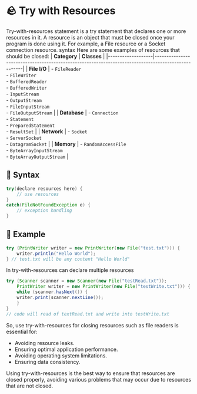 # 🪨 Try with Resources

Try-with-resources statement is a try statement that declares one or more resources in it. A resource is an object that must be closed once your program is done using it. For example, a File resource or a Socket connection resource.
syntax
Here are some examples of resources that should be closed:
| **Category** | **Classes** |
|-------------------|----------------------------------------------------------------------------------------------------|
| **File I/O** | - `FileReader`<br>- `FileWriter`<br>- `BufferedReader`<br>- `BufferedWriter`<br>- `InputStream`<br>- `OutputStream`<br>- `FileInputStream`<br>- `FileOutputStream` |
| **Database** | - `Connection`<br>- `Statement`<br>- `PreparedStatement`<br>- `ResultSet` |
| **Network** | - `Socket`<br>- `ServerSocket`<br>- `DatagramSocket` |
| **Memory** | - `RandomAccessFile`<br>- `ByteArrayInputStream`<br>- `ByteArrayOutputStream` |
<!-- 
### Category Explanation

- **File I/O**:

  - **FileReader / FileWriter**: Used for reading and writing characters from and to a file.
  - **BufferedReader / BufferedWriter**: Used for reading and writing text with buffering, improving I/O efficiency.
  - **InputStream / OutputStream**: Base classes for all byte input and output streams in Java.
  - **FileInputStream / FileOutputStream**: Used for reading and writing bytes from and to a file.

- **Database**:

  - **Connection**: Represents a connection to a database.
  - **Statement**: Used for executing simple SQL statements.
  - **PreparedStatement**: Used for executing precompiled SQL statements with parameters.
  - **ResultSet**: Represents the result of executing an SQL query.

- **Network**:

  - **Socket**: Used for creating TCP client-server connections.
  - **ServerSocket**: Used by the server to listen for client connection requests based on TCP.
  - **DatagramSocket**: Used for UDP network communication.

- **Memory**:
  - **RandomAccessFile**: Used for reading and writing to a file with random access, allowing read and write operations at specific positions in the file.
  - **ByteArrayInputStream / ByteArrayOutputStream**: Used for reading and writing data to and from byte arrays in memory. -->

## 📝 Syntax

```java
try(declare resources here) {
    // use resources
}
catch(FileNotFoundException e) {
    // exception handling
}
```

## 📝 Example

```java
try (PrintWriter writer = new PrintWriter(new File("test.txt"))) {
    writer.println("Hello World");
} // test.txt will be any content "Hello World"
```

In try-with-resources can declare multiple resources

```java
try (Scanner scanner = new Scanner(new File("testRead.txt"));
    PrintWriter writer = new PrintWriter(new File("testWrite.txt"))) {
    while (scanner.hasNext()) {
	writer.print(scanner.nextLine());
    }
} 
// code will read of textRead.txt and write into testWrite.txt
```

So, use try-with-resources for closing resources such as file readers is essential for:

- Avoiding resource leaks.
- Ensuring optimal application performance.
- Avoiding operating system limitations.
- Ensuring data consistency.

Using try-with-resources is the best way to ensure that resources are closed properly, avoiding various problems that may occur due to resources that are not closed.

